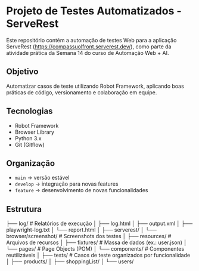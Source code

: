# Projeto de Testes Automatizados - ServeRest

Este repositório contém a automação de testes Web para a aplicação ServeRest (https://compassuolfront.serverest.dev/), como parte da atividade prática da Semana 14 do curso de Automação Web + AI.

## Objetivo

Automatizar casos de teste utilizando Robot Framework, aplicando boas práticas de código, versionamento e colaboração em equipe.

## Tecnologias

- Robot Framework
- Browser Library
- Python 3.x
- Git (Gitflow)

## Organização

- `main` → versão estável
- `develop` → integração para novas features
- `feature` → desenvolvimento de novas funcionalidades

## Estrutura

├── log/                   # Relatórios de execução
│   ├── log.html
│   ├── output.xml
│   ├── playwright-log.txt
│   └── report.html
│
├── serverest/
│   └── browser/screenshot/     # Screenshots dos testes
│
├── resources/             # Arquivos de recursos
│   ├── fixtures/          # Massa de dados (ex.: user.json)
│   └── pages/             # Page Objects (POM)
│       └── components/    # Componentes reutilizáveis
│
├── tests/                 # Casos de teste organizados por funcionalidade
│   ├── products/
│   ├── shoppingList/
│   └── users/


